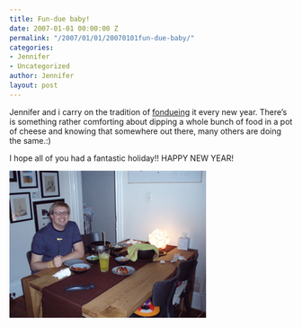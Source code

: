 ```yaml
---
title: Fun-due baby!
date: 2007-01-01 00:00:00 Z
permalink: "/2007/01/01/20070101fun-due-baby/"
categories:
- Jennifer
- Uncategorized
author: Jennifer
layout: post
---
```


Jennifer and i carry on the tradition of [fondueing](http://en.wikipedia.org/wiki/Fondue "fondueing") it every new year. There&#8217;s is something rather comforting about dipping a whole bunch of food in a pot of cheese and knowing that somewhere out there, many others are doing the same.:)

I hope all of you had a fantastic holiday!! HAPPY NEW YEAR!

<img id="image100" alt="pod_1107.jpg" src="/assets/images/Fun-due-baby/1167687881000-missing.jpg" />
